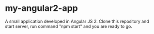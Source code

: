 # my-angular2-app
A small application developed in Angular JS 2.
Clone this repository and start server, run command "npm start" and you are ready to go.
